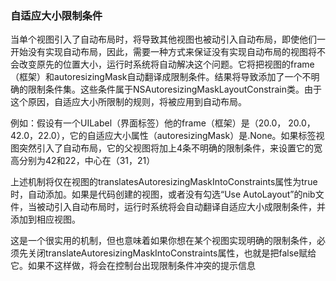 ### 自适应大小限制条件

当单个视图引入了自动布局时，将导致其他视图也被动引入自动布局，即使他们一开始没有实现自动布局，因此，需要一种方式来保证没有实现自动布局的视图将不会改变原先的位置大小，运行时系统将自动解决这个问题。它将把视图的frame（框架）和autoresizingMask自动翻译成限制条件。结果将导致添加了一个不明确的限制条件集。这些条件属于NSAutoresizingMaskLayoutConstrain类。由于这个原因，自适应大小所限制的规则，将被应用到自动布局。

例如：假设有一个UILabel（界面标签）他的frame（框架）是（20.0， 20.0，42.0，22.0），它的自适应大小属性（autoresizingMask）是.None。如果标签视图突然引入了自动布局，它的父视图将加上4条不明确的限制条件，来设置它的宽高分别为42和22，中心在（31，21）

上述机制将仅在视图的translatesAutoresizingMaskIntoConstraints属性为true时，自动添加。如果是代码创建的视图，或者没有勾选“Use AutoLayout”的nib文件，当被动引入自动布局时，运行时系统将会自动翻译自适应大小成限制条件，并添加到相应视图。

这是一个很实用的机制，但也意味着如果你想在某个视图实现明确的限制条件，必须先关闭translateAutoresizingMaskIntoConstraints属性，也就是把false赋给它。如果不这样做，将会在控制台出现限制条件冲突的提示信息
